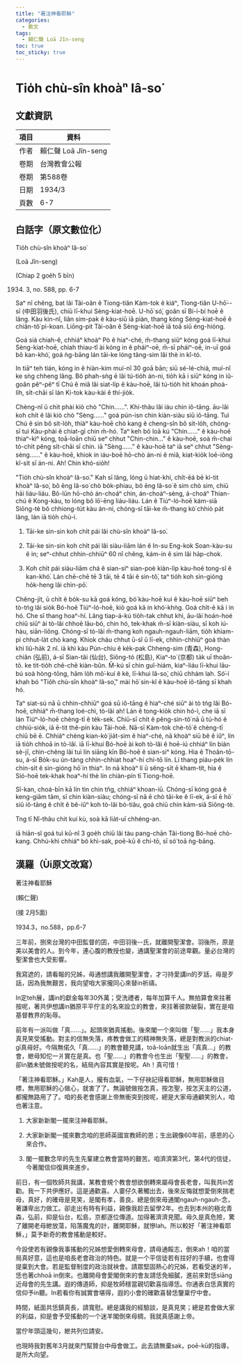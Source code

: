 ```yaml
---
title: "著注神看耶穌"
categories:
  - 散文
tags:
  - 賴仁聲 Loā Jîn-seng
toc: true
toc_sticky: true
---
```


# Tio̍h chù-sîn khoàⁿ Iâ-so͘

## 文獻資訊

| 項目 | 資料 |
|---|---|
| 作者 | 賴仁聲 Loā Jîn-seng |
| 卷期 | 台灣教會公報 |
| 卷期 | 第588卷 |
| 日期 | 1934/3 |
| 頁數 | 6-7 |

## 白話字（原文數位化）

Tio̍h chù-sîn khoàⁿ Iâ-so͘

(Loā Jîn-seng)

(Chiap 2 goe̍h 5 bīn)

1934. 3, no. 588, pp. 6-7

Saⁿ nî chêng, bat lâi Tâi-oân ê Tiong-tiân Kàm-tok ê kiáⁿ, Tiong-tiân U-hō͘--sī (中田羽後氏), chiū lī-khui Sèng-kiat-hoē. U-hō͘ só͘, goân sī Bí-í-bí hoē ê lâng. Kàu kin-nî, liân sim-pak ê kàu-siū iā piàn, thang kóng Sèng-kiat-hoē ê chiân-tô͘ pi-koan. Liōng-pit Tâi-oân ê Sèng-kiat-hoē iā toā siū éng-hióng.

Goá siá chiah-ê, chhiáⁿ khoàⁿ Pò ê hiaⁿ-ché, m̄-thang siūⁿ kóng goá lī-khui Sèng-kiat-hoē, chiah thiau-tî ài kóng in ê pháiⁿ-oē, m̄-sī pháiⁿ-oē, in-uī goá bô kan-khó͘, goá ǹg-bāng lán tāi-ke lóng tâng-sim lâi thè in kî-tó.

In tiāⁿ teh tián, kóng in ê hiàn-kim muí-nî 30 goā bān; siū sé-lé-chiá, muí-nî ke sǹg chheng lâng. Bô phah-sǹg ē lâi tú-tio̍h án-ni, tio̍h kā i siūⁿ kóng in iû-goân pêⁿ-pêⁿ tī Chú ê miâ lâi siat-li̍p ê kàu-hoē, lâi tú-tio̍h hit khoán phoà-li̍h, si̍t-chāi sī lán Ki-tok kàu-kài ê thí-jio̍k.

Chèng-nî ū chi̍t phài kiò chò "Chin......". Khí-thâu lâi iáu chin iô-tāng. āu-lâi koh chi̍t ê lâi kiò chò "Sèng......" goá pún-isn chin kiàn-siàu siū iô-tāng. Tuì Chú ê sìn bô sit-lo̍h, thiàⁿ kàu-hoē chò kang ê cheng-sîn bô sit-lo̍h, chóng-sī tuì Kàu-phài ê chiat-gī chin m̄-hó. Taⁿ keh bô loā kú "Chin......" ê kàu-hoē thiaⁿ-kìⁿ kóng, toā-loān chiū seⁿ chhut "Chin-chin..." ê kàu-hoē, soà m̄-chai tó-chi̍t pêng si̍t-chāi sī chin. iā "Sèng......" ê kàu-hoē taⁿ iā seⁿ chhut "Sèng-sèng......" ê kàu-hoē, khiok in iáu-boē hō-chò án-ni ê miâ, kiat-kio̍k loē-iông kî-si̍t sī án-ni. Ah! Chin khó-sio̍h!

"Tio̍h chù-sîn khoàⁿ Iâ-so͘." Kah sī lâng, lóng ū hiat-khì, chi̍t-ēá bē kì-tit khoàⁿ Iâ-so͘, bô ēng Iâ-so͘ chò bo̍k-phiau, bô ēng Iâ-so͘ ê sim chò sim, chiū hāi liáu-liáu. Bô-lūn hō-chò án-choáⁿ chin, án-choáⁿ-sèng, á-choáⁿ Thian-chú ê Kong-kàu, to lóng bô lō͘-ēng liáu-liáu. Lán ê Tiúⁿ-ló-hoē kám-siā Siōng-tè bô chhiong-tu̍t kàu án-ni, chóng-sī tāi-ke m̄-thang kò͘ chhiò pa̍t lâng, lán iā tio̍h chù-ì.

1. Tāi-ke sin-sin koh chi̍t pái lâi chù-sîn khoàⁿ Iâ-so͘.

2. Tāi-ke sin-sin koh chi̍t pái lâi siàu-liām lán ê In-su Eng-kok Soan-kàu-su ê in; seⁿ-chhut chhin-chhiūⁿ 60 nî chêng, kám-in ê sim lâi ha̍p-chok.

3. Koh chi̍t pái siàu-liām chá ê sian-siⁿ sian-poè kiàn-li̍p kàu-hoē tong-sî ê kan-khó͘. Lán chē-chē tē 3 tāi, tē 4 tāi ê sìn-tô͘, taⁿ tio̍h koh sìn-gióng ho̍k-heng lâi chìn-pō͘.

Chêng-ji̍t, ū chi̍t ê bo̍k-su kā goá kóng, bó͘ kàu-hoē kui ê kàu-hoē siūⁿ beh tò-tńg lâi sio̍k Bó-hoē Tiúⁿ-ló-hoē, kiò goá kā in khó͘-khǹg. Goá chi̍t-ē kā i ìn hó. Che sī thang hoaⁿ-hí. Lâng tiap-á-kú tio̍h-tak chhut khì, āu-lâi hoán-hoé chiū siūⁿ ài tò-lâi chhoē lāu-bó, chin hó, tek-khak m̄-sī kiàn-siàu, sī koh iú-hàu, siān-liông. Chóng-sī tò-lâi m̄-thang koh ngauh-ngauh-liām, tio̍h khiam-pi chhut-la̍t chò kang. Khiok cháu chhut ū-sî ū lī-ek, chhin-chhiūⁿ goá thàn khì liû-ha̍k 2 nî. iā khì kàu Pún-chiu ê ke̍k-pak Chheng-sim (青森), Hong-chiân (弘前), á-sī Sian-tâi (仙台), Siông-tó (松島), Kiaⁿ-to͘ (京都) ta̍k uī thoân-tō. ke tit-tio̍h chē-chē kiàn-bûn. M̄-kú sī chin guî-hiám, kiaⁿ-liáu lī-khui lāu-bú soà hòng-tōng, hām lo̍h mô͘-kuí ê kè, lī-khui Iâ-so͘, chiū chhám lah. Só͘-í khah bó "Tio̍h chù-sîn khoàⁿ Iâ-so͘," mài hō͘ sin-kî ê kàu-hoē iô-tāng sī khah hó.

Taⁿ siat-sú nā ū chhin-chhiūⁿ goá sū iô-tāng ê hiaⁿ-ché siūⁿ ài tò tńg lâi Bó-hoē, chhiáⁿ m̄-thang loé-chì, tò-lâi ah! Lán ê tong-kio̍k chin hó-ì, che iā sī lán Tiúⁿ-ló-hoē chèng-tī ê te̍k-sek. Chiū-sī chi̍t ê pêng-sìn-tô͘ nā ū tú-hó ê chhiú-sio̍k, iā ē-tit thê-pín kàu Tāi-hoē. Nā-sī Kàm-tok chè-tō͘ ê chèng-tī chiū bē ē. Chhiáⁿ chèng kian-kò͘ jia̍t-sim ê hiaⁿ-ché, nā khoàⁿ siū bê ê iûⁿ, lín iā tio̍h chhoā in tò-lâi. iā lī-khui Bó-hoē ài koh tò-lâi ê hoē-iú chhiáⁿ lín bián sè-jī, chìn-chêng lâi tuì lín siāng kīn Bó-hoē ê sian-siⁿ kóng. Hia ê Thoân-tō-su, á-sī Bo̍k-su ún-tàng chhin-chhiat hoaⁿ-hí chí-tō lín. Lí thang piáu-pe̍k lín chin-si̍t ê sìn-gióng hō͘ in thiaⁿ. In nā khoàⁿ lí ū sêng-si̍t ē kham-tit, hia ê Sió-hoē tek-khak hoaⁿ-hí thè lín chiàn-pín tī Tiong-hoē.

Sî-kan, choá-bīn kā lín tìn chin tn̂g, chhiáⁿ khoan-iū. Chóng-sī kóng goá ê keng-giām tâm, sī chin kiàn-siàu; chóng-sī nā ē chò tāi-ke ê lī-ek, á-sī ē hō͘ siū iô-tāng ê chi̍t ê bê-iûⁿ koh tò-lâi bó-tiâu, goá chiū chin kám-siā Siōng-tè.

Tng tī Nî-thâu chit kuí kù, soà kā lia̍t-uī chhéng-an.

iā hiān-sî goá tuì kū-nî 3 goe̍h chiū lâi tàu pang-chān Tâi-tiong Bó-hoē chò-kang. Chhú-khì chhiáⁿ bô khì-sak, poē-kū ê chí-tō, sī só͘ toā ǹg-bāng.

## 漢羅（Ùi原文改寫）

著注神看耶穌

(賴仁聲)

(接 2月5面)

1934.3，no.588，pp.6-7

三年前，捌來台灣的中田監督的囝，中田羽後--氏，就離開聖潔會。羽後所，原是美以美會的人。到今年，連心腹的教授也變，通講聖潔會的前途卑觀。量必台灣的聖潔會也大受影響。

我寫遮的，請看報的兄姊，毋通想講我離開聖潔會，才刁持愛講in的歹話，毋是歹話，因為我無艱苦，我向望咱大家攏同心來替in祈禱。

In定teh展，講in的獻金每年30外萬；受洗禮者，每年加算千人。無拍算會來拄著按呢，著共伊想講in猶原平平佇主的名來設立的教會，來拄著彼款破裂，實在是咱基督教界的恥辱。

前年有一派叫做「真......」。起頭來猶真搖動。後來閣一个來叫做「聖......」我本身真見笑受搖動。對主的信無失落，疼教會做工的精神無失落，總是對教派的chiat-gī真毋好。今隔無偌久「真......」的教會聽見講，toā-loān就生出「真真...」的教會，紲毋知佗一爿實在是真。也「聖......」的教會今也生出「聖聖......」的教會，卻in猶未號做按呢的名，結局內容其實是按呢。Ah！真可惜！

「著注神看耶穌。」Kah是人，攏有血氣，一下仔袂記得看耶穌，無用耶穌做目標，無用耶穌的心做心，就害了了。無論號做按怎真，按怎聖，按怎天主的公道，都攏無路用了了。咱的長老會感謝上帝無衝突到按呢，總是大家毋通顧笑別人，咱也著注意。

1. 大家新新閣一擺來注神看耶穌。

2. 大家新新閣一擺來數念咱的恩師英國宣教師的恩；生出親像60年前，感恩的心來合作。

3. 閣一擺數念早的先生先輩建立教會當時的艱苦。咱濟濟第3代，第4代的信徒，今著閣信仰復興來進步。

前日，有一個牧師共我講，某教會規个教會想欲倒轉來屬母會長老會，叫我共in苦勸。我一下共伊應好。這是通歡喜。人霎仔久著觸出去，後來反悔就想愛倒來揣老母，真好，的確毋是見笑，是閣有孝，善良。總是倒來毋通閣ngauh-ngauh-念，著謙卑出力做工。卻走出有時有利益，親像我趁去留學2年。也去到本州的極北青森，弘前，抑是仙台，松島，京都逐位傳道。加得著濟濟見聞。毋久是真危險，驚了離開老母紲放蕩，陷落魔鬼的計，離開耶穌，就慘lah。所以較好「著注神看耶穌，」莫予新奇的教會搖動是較好。

今設使若有親像我事搖動的兄姊想愛倒轉來母會，請毋通餒志，倒來ah！咱的當局真好意，這也是咱長老會政治的特色。就是一个平信徒若有拄好的手續，也會得提稟到大會。若是監督制度的政治就袂會。請眾堅固熱心的兄姊，若看受迷的羊，恁也著chhoā in倒來。也離開母會愛閣倒來的會友請恁免細膩，進前來對恁siāng近母會的先生講。遐的傳道師，抑是牧師穩當親切歡喜指導恁。你通表白恁真實的信仰予in聽。In若看你有誠實會堪得，遐的小會的確歡喜替恁鑒稟佇中會。

時間，紙面共恁鎮真長，請寬慰。總是講我的經驗談，是真見笑；總是若會做大家的利益，抑是會予受搖動的一个迷羊閣倒來母椆，我就真感謝上帝。

當佇年頭這幾句，紲共列位請安。

也現時我對舊年3月就來鬥幫贊台中母會做工。此去請無棄sak，poē-kū的指導，是所大向望。
